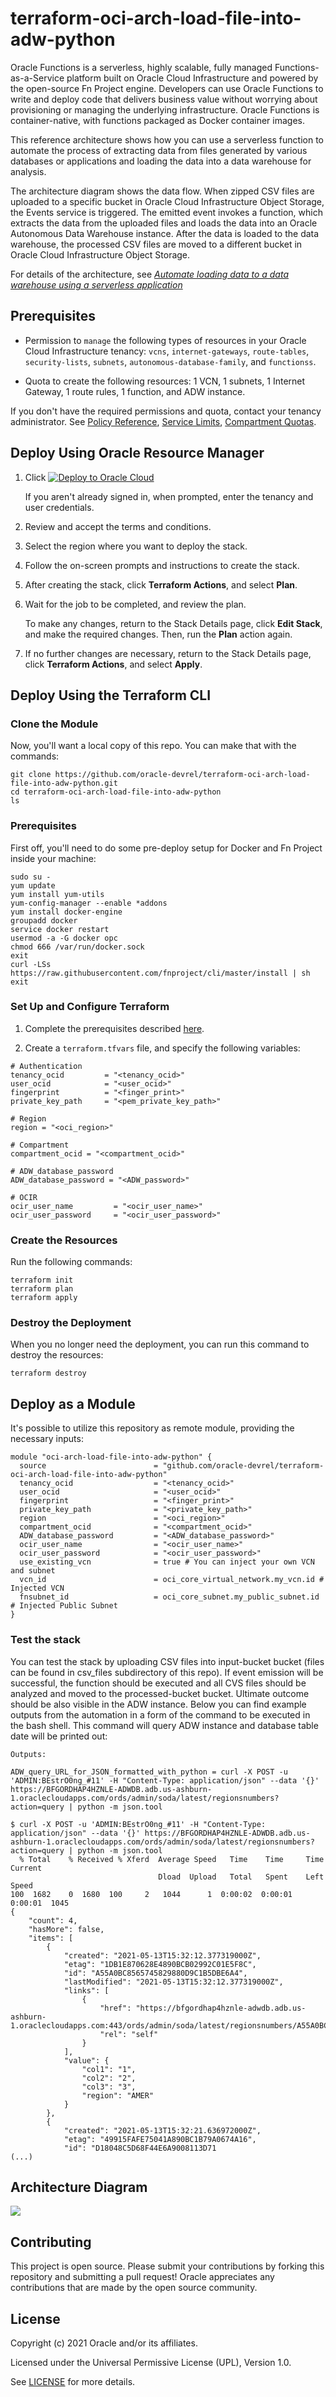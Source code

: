 # terraform-oci-arch-load-file-into-adw-python

Oracle Functions is a serverless, highly scalable, fully managed Functions-as-a-Service platform built on Oracle Cloud Infrastructure and powered by the open-source Fn Project engine. Developers can use Oracle Functions to write and deploy code that delivers business value without worrying about provisioning or managing the underlying infrastructure. Oracle Functions is container-native, with functions packaged as Docker container images.

This reference architecture shows how you can use a serverless function to automate the process of extracting data from files generated by various databases or applications and loading the data into a data warehouse for analysis.

The architecture diagram shows the data flow. When zipped CSV files are uploaded to a specific bucket in Oracle Cloud Infrastructure Object Storage, the Events service is triggered. The emitted event invokes a function, which extracts the data from the uploaded files and loads the data into an Oracle Autonomous Data Warehouse instance. After the data is loaded to the data warehouse, the processed CSV files are moved to a different bucket in Oracle Cloud Infrastructure Object Storage.

For details of the architecture, see [_Automate loading data to a data warehouse using a serverless application_](https://docs.oracle.com/en/solutions/serverless-dataload-adw/index.html)

## Prerequisites

- Permission to `manage` the following types of resources in your Oracle Cloud Infrastructure tenancy: `vcns`, `internet-gateways`, `route-tables`, `security-lists`, `subnets`, `autonomous-database-family`, and `functionss`.

- Quota to create the following resources: 1 VCN, 1 subnets, 1 Internet Gateway, 1 route rules, 1 function, and ADW instance.

If you don't have the required permissions and quota, contact your tenancy administrator. See [Policy Reference](https://docs.cloud.oracle.com/en-us/iaas/Content/Identity/Reference/policyreference.htm), [Service Limits](https://docs.cloud.oracle.com/en-us/iaas/Content/General/Concepts/servicelimits.htm), [Compartment Quotas](https://docs.cloud.oracle.com/iaas/Content/General/Concepts/resourcequotas.htm).

## Deploy Using Oracle Resource Manager

1. Click [![Deploy to Oracle Cloud](https://oci-resourcemanager-plugin.plugins.oci.oraclecloud.com/latest/deploy-to-oracle-cloud.svg)](https://cloud.oracle.com/resourcemanager/stacks/create?region=home&zipUrl=https://github.com/oracle-devrel/terraform-oci-arch-load-file-into-adw-python/releases/latest/download/terraform-oci-arch-load-file-into-adw-python-stack-latest.zip)

    If you aren't already signed in, when prompted, enter the tenancy and user credentials.

2. Review and accept the terms and conditions.

3. Select the region where you want to deploy the stack.

4. Follow the on-screen prompts and instructions to create the stack.

5. After creating the stack, click **Terraform Actions**, and select **Plan**.

6. Wait for the job to be completed, and review the plan.

    To make any changes, return to the Stack Details page, click **Edit Stack**, and make the required changes. Then, run the **Plan** action again.

7. If no further changes are necessary, return to the Stack Details page, click **Terraform Actions**, and select **Apply**.

## Deploy Using the Terraform CLI

### Clone the Module
Now, you'll want a local copy of this repo. You can make that with the commands:

    git clone https://github.com/oracle-devrel/terraform-oci-arch-load-file-into-adw-python.git
    cd terraform-oci-arch-load-file-into-adw-python
    ls

### Prerequisites
First off, you'll need to do some pre-deploy setup for Docker and Fn Project inside your machine:

```
sudo su -
yum update
yum install yum-utils
yum-config-manager --enable *addons
yum install docker-engine
groupadd docker
service docker restart
usermod -a -G docker opc
chmod 666 /var/run/docker.sock
exit
curl -LSs https://raw.githubusercontent.com/fnproject/cli/master/install | sh
exit
```
  
### Set Up and Configure Terraform

1. Complete the prerequisites described [here](https://github.com/cloud-partners/oci-prerequisites).

2. Create a `terraform.tfvars` file, and specify the following variables:

```
# Authentication
tenancy_ocid         = "<tenancy_ocid>"
user_ocid            = "<user_ocid>"
fingerprint          = "<finger_print>"
private_key_path     = "<pem_private_key_path>"

# Region
region = "<oci_region>"

# Compartment
compartment_ocid = "<compartment_ocid>"

# ADW_database_password
ADW_database_password = "<ADW_password>"

# OCIR
ocir_user_name         = "<ocir_user_name>"
ocir_user_password     = "<ocir_user_password>"
````

### Create the Resources
Run the following commands:

    terraform init
    terraform plan
    terraform apply

### Destroy the Deployment
When you no longer need the deployment, you can run this command to destroy the resources:

    terraform destroy

## Deploy as a Module
It's possible to utilize this repository as remote module, providing the necessary inputs:

```
module "oci-arch-load-file-into-adw-python" {
  source                        = "github.com/oracle-devrel/terraform-oci-arch-load-file-into-adw-python"
  tenancy_ocid                  = "<tenancy_ocid>"
  user_ocid                     = "<user_ocid>"
  fingerprint                   = "<finger_print>"
  private_key_path              = "<private_key_path>"
  region                        = "<oci_region>"
  compartment_ocid              = "<compartment_ocid>"
  ADW_database_password         = "<ADW_database_password>"
  ocir_user_name                = "<ocir_user_name>"
  ocir_user_password            = "<ocir_user_password>"
  use_existing_vcn              = true # You can inject your own VCN and subnet 
  vcn_id                        = oci_core_virtual_network.my_vcn.id # Injected VCN
  fnsubnet_id                   = oci_core_subnet.my_public_subnet.id # Injected Public Subnet
}
```

### Test the stack 

You can test the stack by uploading CSV files into input-bucket bucket (files can be found in csv_files subdirectory of this repo). If event emission will be successful, the function should be executed and all CVS files should be analyzed and moved to the processed-bucket bucket. Ultimate outcome should be also visible in the ADW instance. Below you can find example outputs from the automation in a form of the command to be executed in the bash shell. This command will query ADW instance and database table date will be printed out:

```
Outputs:

ADW_query_URL_for_JSON_formatted_with_python = curl -X POST -u 'ADMIN:BEstrO0ng_#11' -H "Content-Type: application/json" --data '{}' https://BFGORDHAP4HZNLE-ADWDB.adb.us-ashburn-1.oraclecloudapps.com/ords/admin/soda/latest/regionsnumbers?action=query | python -m json.tool 

$ curl -X POST -u 'ADMIN:BEstrO0ng_#11' -H "Content-Type: application/json" --data '{}' https://BFGORDHAP4HZNLE-ADWDB.adb.us-ashburn-1.oraclecloudapps.com/ords/admin/soda/latest/regionsnumbers?action=query | python -m json.tool
  % Total    % Received % Xferd  Average Speed   Time    Time     Time  Current
                                 Dload  Upload   Total   Spent    Left  Speed
100  1682    0  1680  100     2   1044      1  0:00:02  0:00:01  0:00:01  1045
{
    "count": 4,
    "hasMore": false,
    "items": [
        {
            "created": "2021-05-13T15:32:12.377319000Z",
            "etag": "1DB1E870628E4890BCB02992C01E5F8C",
            "id": "A55A0BC8565745829880D9C1B5DBE6A4",
            "lastModified": "2021-05-13T15:32:12.377319000Z",
            "links": [
                {
                    "href": "https://bfgordhap4hznle-adwdb.adb.us-ashburn-1.oraclecloudapps.com:443/ords/admin/soda/latest/regionsnumbers/A55A0BC8565745829880D9C1B5DBE6A4",
                    "rel": "self"
                }
            ],
            "value": {
                "col1": "1",
                "col2": "2",
                "col3": "3",
                "region": "AMER"
            }
        },
        {
            "created": "2021-05-13T15:32:21.636972000Z",
            "etag": "49915FAFE75041A890BC1B79A0674A16",
            "id": "D18048C5D68F44E6A9008113D71
(...)
````

## Architecture Diagram

![](./images/oci-arch-load-file-into-adw-python.png)

## Contributing
This project is open source.  Please submit your contributions by forking this repository and submitting a pull request!  Oracle appreciates any contributions that are made by the open source community.

## License
Copyright (c) 2021 Oracle and/or its affiliates.

Licensed under the Universal Permissive License (UPL), Version 1.0.

See [LICENSE](LICENSE) for more details.
